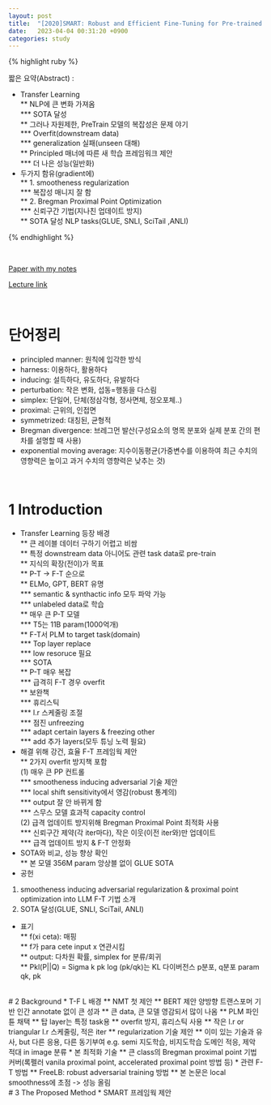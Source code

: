 ```yaml
---
layout: post
title:  "[2020]SMART: Robust and Efficient Fine-Tuning for Pre-trained Natural Language Models through Principled Regularized Optimization"
date:   2023-04-04 00:31:20 +0900
categories: study
---
```







{% highlight ruby %}


짧은 요약(Abstract) :    
* Transfer Learning  
** NLP에 큰 변화 가져옴  
*** SOTA 달성  
** 그러나 자원제한, PreTrain 모델의 복잡성은 문제 야기  
*** Overfit(downstream data)  
*** generalization 실패(unseen 대해)  
** Principled 매너에 따른 새 학습 프레임워크 제안  
*** 더 나은 성능(일반화)  
* 두가지 함유(gradient에)  
** 1. smootheness regularization  
*** 복잡성 매니지 잘 함  
** 2. Bregman Proximal Point Optimization  
*** 신뢰구간 기법(지나친 업데이트 방지)  
** SOTA 달성 NLP tasks(GLUE, SNLI, SciTail ,ANLI)  




{% endhighlight %}  

<br/>


[Paper with my notes](https://drive.google.com/drive/folders/170WK4QSc8prsQk96sYUIO5VXO3PMSbKj?usp=sharing)  


[Lecture link](http://slideslive.com/38928798)  

<br/>

# 단어정리  
* principled manner: 원칙에 입각한 방식  
* harness: 이용하다, 활용하다  
* inducing: 설득하다, 유도하다, 유발하다  
* perturbation: 작은 변화, 섭동=행동을 다스림    
* simplex: 단일어, 단체(정삼각형, 정사면체, 정오포체..)    
* proximal: 근위의, 인접면  
* symmetrized: 대칭된, 균형적  
* Bregman divergence: 브레그먼 발산(구성요소의 명목 분포와 실제 분포 간의 편차를 설명할 때 사용)  
* exponential moving average: 지수이동평균(가중변수를 이용하여 최근 수치의 영향력은 높이고 과거 수치의 영향력은 낮추는 것)  



<br/>

# 1 Introduction  
* Transfer Learning 등장 배경  
** 큰 레이블 데이터 구하기 어렵고 비쌈  
** 특정 downstream data 아니어도 관련 task data로 pre-train  
** 지식의 확장(전이)가 목표  
** P-T -> F-T 순으로  
** ELMo, GPT, BERT 유명  
*** semantic & synthactic info 모두 파악 가능  
*** unlabeled data로 학습  
** 매우 큰 P-T 모델  
*** T5는 11B param(1000억개)  
** F-T서 PLM to target task(domain)  
*** Top layer replace  
*** low resoruce 필요  
*** SOTA  
** P-T 매우 복잡  
*** 급격히 F-T 경우 overfit  
** 보완책  
*** 휴리스틱  
*** l.r 스케줄링 조절  
*** 점진 unfreezing  
*** adapt certain layers & freezing other  
*** add 추가 layers(모두 튜닝 노력 필요)  
* 해결 위해 강건, 효율 F-T 프레임웍 제안  
** 2가지 overfit 방지책 포함  
(1) 매우 큰 PP 컨트롤  
*** smootheness inducing adversarial 기술 제안  
*** local shift sensitivity에서 영감(robust 통계의)  
*** output 잘 안 바뀌게 함  
*** 스무스 모델 효과적 capacity control  
(2) 급격 업데이트 방지위해 Bregman Proximal Point 최적화 사용  
*** 신뢰구간 제약(각 iter마다), 작은 이웃(이전 iter와)만 업데이트  
*** 급격 업데이트 방지 & F-T 안정화  
* SOTA와 비교, 성능 향상 확인  
** 본 모델 356M param 앙상블 없이 GLUE SOTA  
* 공헌  
1. smootheness inducing adversarial regularization & proximal point optimization into LLM F-T 기법 소개  
2. SOTA 달성(GLUE, SNLI, SciTail, ANLI)  
* 표기  
** f(xi ceta): 매핑  
** f가 para cete input x 연관시킴  
** output: 다차원 확률, simplex for 분류/회귀  
** Pkl(P||Q) = Sigma k pk log (pk/qk)는 KL 다이버전스 p분포, q분포 param qk, pk  
<br/>
# 2 Background  
* T-F L 배경  
** NMT 첫 제안  
** BERT 제안 양방향 트랜스포머 기반 인간 annotate 없이 큰 성과    
** 큰 data, 큰 모델 영감되서 많이 나옴  
** PLM 파인튠 채택  
** 탑 layer는 특정 task용  
** overfit 방지, 휴리스틱 사용  
** 작은 l.r or triangular l.r 스케줄링, 적은 iter  
** regularization 기술 제안  
** 이미 있는 기술과 유사, but 다른 응용, 다른 동기부여  e.g. semi 지도학습, 비지도학습 도메인 적응, 제악 적대 in image 분류  
* 본 최적화 기술  
** 큰 class의 Bregman proximal point 기법 커버(록펠러 vanila proximal point, accelerated proximal point 방법 등)  
* 관련 F-T 방법  
** FreeLB: robust adversarial training 방법  
** 본 논문은 local smoothness에 초점 -> 성능 올림  
<br/>  
# 3 The Proposed Method  
* SMART 프레임웍 제안  
